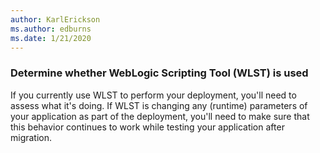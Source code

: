 ```yaml
---
author: KarlErickson
ms.author: edburns
ms.date: 1/21/2020
---
```


### Determine whether WebLogic Scripting Tool (WLST) is used

If you currently use WLST to perform your deployment, you'll need to assess what it's doing. If WLST is changing any (runtime) parameters of your application as part of the deployment, you'll need to make sure that this behavior continues to work while testing your application after migration.
